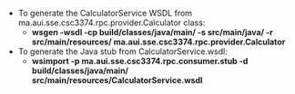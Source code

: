 - To generate the CalculatorService WSDL from ma.aui.sse.csc3374.rpc.provider.Calculator class:
  - **wsgen -wsdl -cp build/classes/java/main/ -s src/main/java/ -r src/main/resources/ ma.aui.sse.csc3374.rpc.provider.Calculator**
- To generate the Java stub from CalculatorService.wsdl:
  - **wsimport -p ma.aui.sse.csc3374.rpc.consumer.stub -d build/classes/java/main/ src/main/resources/CalculatorService.wsdl**
